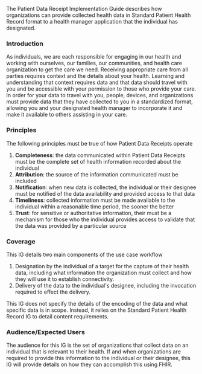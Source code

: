 The Patient Data Receipt Implementation Guide describes how organizations can provide collected health data in Standard Patient Health Record format to a health manager application that the individual has designated.

### Introduction

As individuals, we are each responsible for engaging in our health and working with ourselves, our families, our communities, and health care organization to get the care we need. Receiving appropriate care from all parties requires context and the details about your health. Learning and understanding that context requires data and that data should travel with you and be accessible with your permission to those who provide your care. In order for your data to travel with you, people, devices, and organizations must provide data that they have collected to you in a standardized format, allowing you and your designated health manager to incorporate it and make it available to others assisting in your care.


### Principles

The following principles must be true of how Patient Data Receipts operate

1. **Completeness**: the data communicated within Patient Data Receipts must be the complete set of health information recorded about the individual
2. **Attribution**: the source of the information communicated must be included
3. **Notification**: when new data is collected, the individual or their designee must be notified of the data availability and provided access to that data
4. **Timeliness**: collected information must be made available to the individual within a reasonable time period, the sooner the better
5. **Trust**: for sensitive or authoritative information, their must be a mechanism for those who the individual provides access to validate that the data was provided by a particular source

### Coverage

This IG details two main components of the use case workflow
1. Designation by the individual of a target for the capture of their health data, including what information the organization must collect and how they will use it to establish connectivity.
2. Delivery of the data to the individual's designee, including the invocation required to effect the delivery.

This IG does not specify the details of the encoding of the data and what specific data is in scope. Instead, it relies on the Standard Patient Health Record IG to detail content requirements.

### Audience/Expected Users

The audience for this IG is the set of organizations that collect data on an individual that is relevant to their health. If and when organizations are required to provide this information to the individual or their designee, this IG will provide details on how they can accomplish this using FHIR.